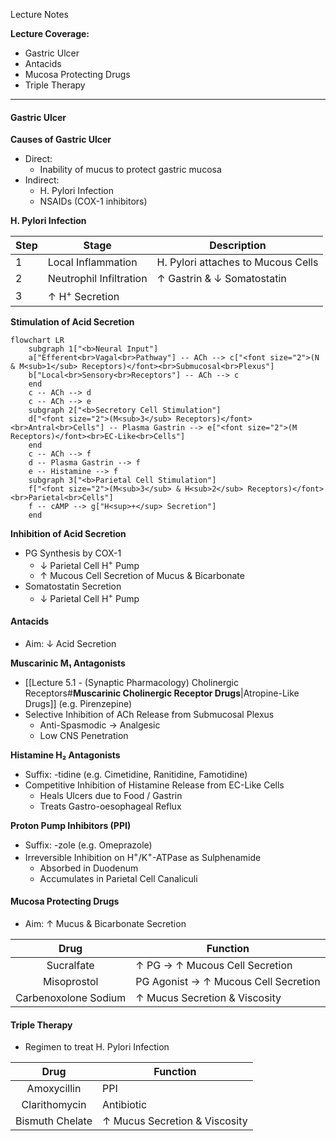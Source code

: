 Lecture Notes

**Lecture Coverage:**
- Gastric Ulcer
- Antacids
- Mucosa Protecting Drugs
- Triple Therapy

---
#### **Gastric Ulcer**
**Causes of Gastric Ulcer**
- Direct: 
	- Inability of mucus to protect gastric mucosa
- Indirect:
	- H. Pylori Infection
	- NSAIDs (COX-1 inhibitors)

**H. Pylori Infection**

| Step | Stage                     | Description                        |
| ---- | ------------------------- | ---------------------------------- |
| 1    | Local Inflammation        | H. Pylori attaches to Mucous Cells |
| 2    | Neutrophil Infiltration   | ↑ Gastrin & ↓ Somatostatin         |
| 3    | ↑ H<sup>+</sup> Secretion |                                    |

**Stimulation of Acid Secretion**

```mermaid
flowchart LR
	subgraph 1["<b>Neural Input"]
	a["Efferent<br>Vagal<br>Pathway"] -- ACh --> c["<font size="2">(N & M<sub>1</sub> Receptors)</font><br>Submucosal<br>Plexus"]
	b["Local<br>Sensory<br>Receptors"] -- ACh --> c
	end
	c -- ACh --> d
	c -- ACh --> e
	subgraph 2["<b>Secretory Cell Stimulation"]
	d["<font size="2">(M<sub>3</sub> Receptors)</font><br>Antral<br>Cells"] -- Plasma Gastrin --> e["<font size="2">(M Receptors)</font><br>EC-Like<br>Cells"]
	end
	c -- ACh --> f
	d -- Plasma Gastrin --> f
	e -- Histamine --> f
	subgraph 3["<b>Parietal Cell Stimulation"]
	f["<font size="2">(M<sub>3</sub> & H<sub>2</sub> Receptors)</font><br>Parietal<br>Cells"]
	f -- cAMP --> g["H<sup>+</sup> Secretion"]
	end
```
**Inhibition of Acid Secretion**
- PG Synthesis by COX-1
	- ↓ Parietal Cell H<sup>+</sup> Pump
	- ↑ Mucous Cell Secretion of Mucus & Bicarbonate
- Somatostatin Secretion
	- ↓ Parietal Cell H<sup>+</sup> Pump


#### **Antacids**
- Aim: ↓ Acid Secretion

**Muscarinic M₁ Antagonists**
- [[Lecture 5.1 - (Synaptic Pharmacology) Cholinergic Receptors#**Muscarinic Cholinergic Receptor Drugs**|Atropine-Like Drugs]] (e.g. Pirenzepine)
- Selective Inhibition of ACh Release from Submucosal Plexus
	- Anti-Spasmodic → Analgesic
	- Low CNS Penetration

**Histamine H₂ Antagonists**
- Suffix: -tidine (e.g. Cimetidine, Ranitidine, Famotidine)
- Competitive Inhibition of Histamine Release from EC-Like Cells
	- Heals Ulcers due to Food / Gastrin
	- Treats Gastro-oesophageal Reflux

**Proton Pump Inhibitors (PPI)**
- Suffix: -zole (e.g. Omeprazole)
- Irreversible Inhibition on H<sup>+</sup>/K<sup>+</sup>-ATPase as Sulphenamide
	- Absorbed in Duodenum
	- Accumulates in Parietal Cell Canaliculi


#### **Mucosa Protecting Drugs**
- Aim: ↑ Mucus & Bicarbonate Secretion

|         Drug         | Function                             |
| :------------------: | ------------------------------------ |
|      Sucralfate      | ↑ PG → ↑ Mucous Cell Secretion       |
|     Misoprostol      | PG Agonist → ↑ Mucous Cell Secretion |
| Carbenoxolone Sodium | ↑ Mucus Secretion & Viscosity        |


#### **Triple Therapy**
- Regimen to treat H. Pylori Infection

|      Drug       | Function                      |
| :-------------: | ----------------------------- |
|   Amoxycillin   | PPI                           |
|  Clarithomycin  | Antibiotic                    |
| Bismuth Chelate | ↑ Mucus Secretion & Viscosity |